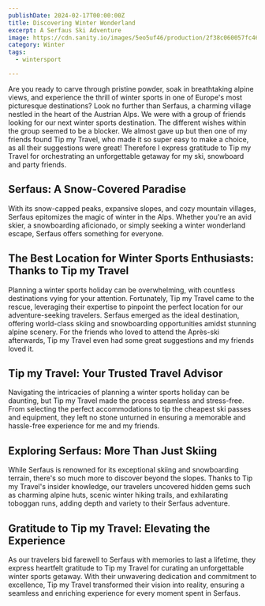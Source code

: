 ```yaml
---
publishDate: 2024-02-17T00:00:00Z
title: Discovering Winter Wonderland
excerpt: A Serfaus Ski Adventure
image: https://cdn.sanity.io/images/5eo5uf46/production/2f38c060057fc468479200f8602cc8c77879f488-4032x3024.jpg
category: Winter
tags:
  - wintersport

---
```


Are you ready to carve through pristine powder, soak in breathtaking alpine views, and experience the thrill of winter sports in one of Europe's most picturesque destinations? Look no further than Serfaus, a charming village nestled in the heart of the Austrian Alps. We were with a group of friends looking for our next winter sports destination. The different wishes within the group seemed to be a blocker. We almost gave up but then one of my friends found Tip my Travel, who made it so super easy to make a choice, as all their suggestions were great! Therefore I express gratitude to Tip my Travel for orchestrating an unforgettable getaway for my ski, snowboard and party friends.

## Serfaus: A Snow-Covered Paradise

With its snow-capped peaks, expansive slopes, and cozy mountain villages, Serfaus epitomizes the magic of winter in the Alps. Whether you're an avid skier, a snowboarding aficionado, or simply seeking a winter wonderland escape, Serfaus offers something for everyone.

## The Best Location for Winter Sports Enthusiasts: Thanks to Tip my Travel

Planning a winter sports holiday can be overwhelming, with countless destinations vying for your attention. Fortunately, Tip my Travel came to the rescue, leveraging their expertise to pinpoint the perfect location for our adventure-seeking travelers. Serfaus emerged as the ideal destination, offering world-class skiing and snowboarding opportunities amidst stunning alpine scenery. For the friends who loved to attend the Après-ski afterwards, Tip my Travel even had some great suggestions and my friends loved it.

## Tip my Travel: Your Trusted Travel Advisor

Navigating the intricacies of planning a winter sports holiday can be daunting, but Tip my Travel made the process seamless and stress-free. From selecting the perfect accommodations to tip the cheapest ski passes and equipment, they left no stone unturned in ensuring a memorable and hassle-free experience for me and my friends.

## Exploring Serfaus: More Than Just Skiing

While Serfaus is renowned for its exceptional skiing and snowboarding terrain, there's so much more to discover beyond the slopes. Thanks to Tip my Travel's insider knowledge, our travelers uncovered hidden gems such as charming alpine huts, scenic winter hiking trails, and exhilarating toboggan runs, adding depth and variety to their Serfaus adventure.

## Gratitude to Tip my Travel: Elevating the Experience

As our travelers bid farewell to Serfaus with memories to last a lifetime, they express heartfelt gratitude to Tip my Travel for curating an unforgettable winter sports getaway. With their unwavering dedication and commitment to excellence, Tip my Travel transformed their vision into reality, ensuring a seamless and enriching experience for every moment spent in Serfaus.
